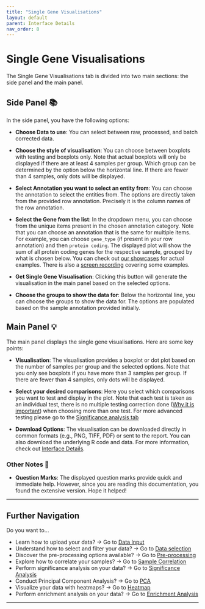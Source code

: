 ```yaml
---
title: "Single Gene Visualisations"
layout: default
parent: Interface Details
nav_order: 8
---
```



# Single Gene Visualisations

The Single Gene Visualisations tab is divided into two main sections: the side panel and the main panel.

## Side Panel 📚

In the side panel, you have the following options:

- **Choose Data to use**: You can select between raw, processed, and batch corrected data.

- **Choose the style of visualisation**: You can choose between boxplots with testing and boxplots only. Note that actual boxplots will only be displayed if there are at least 4 samples per group. Which group can be determined by the option below the horizontal line. If there are fewer than 4 samples, only dots will be displayed.

- **Select Annotation you want to select an entity from**: You can choose the annotation to select the entities from. The options are directly taken from the provided row annotation. Precisely it is the column names of the row annotation.

- **Select the Gene from the list**: In the dropdown menu, you can choose from the unique items present in the chosen annotation category. Note that you can choose an annotation that is the same for multiple items. For example, you can choose `gene_type` (if present in your row annotation) and then `protein coding`. The displayed plot will show the sum of all protein coding genes for the respective sample, grouped by what is chosen below. You can check out [our showcases](../showcases.md) for actual examples. There is also a [screen recording](../screen_recording.md) covering some examples.

- **Get Single Gene Visualisation**: Clicking this button will generate the visualisation in the main panel based on the selected options.

- **Choose the groups to show the data for**: Below the horizontal line, you can choose the groups to show the data for. The options are populated based on the sample annotation provided initially.

## Main Panel 💡

The main panel displays the single gene visualisations. Here are some key points:

- **Visualisation**: The visualisation provides a boxplot or dot plot based on the number of samples per group and the selected options. Note that you only see boxplots if you have more than 3 samples per group. If there are fewer than 4 samples, only dots will be displayed.
- **Select your desired comparisons**: Here you select which comparisons you want to test and display in the plot. Note that each test is taken as an individual test, there is no multiple testing correction done \([Why it is important](https://www.nature.com/articles/nbt1209-1135)\) when choosing more than one test. For more advanced testing please go to the [Significance analysis tab](05-significance-analysis.md)


- **Download Options**: The visualisation can be downloaded directly in common formats (e.g., PNG, TIFF, PDF) or sent to the report. You can also download the underlying R code and data. For more information, check out [Interface Details](../interface-details.md).

### Other Notes 📌

- **Question Marks**: The displayed question marks provide quick and immediate help. However, since you are reading this documentation, you found the extensive version. Hope it helped!

---

## Further Navigation

Do you want to...

- Learn how to upload your data? → Go to [Data Input](01-required-data-input.md)
- Understand how to select and filter your data? → Go to [Data selection](02-selection.md)
- Discover the pre-processing options available? → Go to [Pre-processing](03-pre-processing.md)
- Explore how to correlate your samples? → Go to [Sample Correlation](04-sample-correlation.md)
- Perform significance analysis on your data? → Go to [Significance Analysis](05-significance-analysis.md)
- Conduct Principal Component Analysis? → Go to [PCA](06-pca.md)
- Visualize your data with heatmaps? → Go to [Heatmap](07-heatmap.md)
- Perform enrichment analysis on your data? → Go to [Enrichment Analysis](09-enrichment-analysis.md)

---
